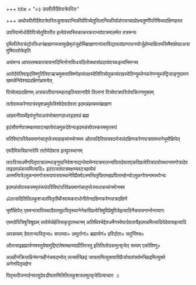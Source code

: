+++
title = "०३ उपवीतीदैवेपात्रेपरितः"

+++
अथोपवीतीदैवेपात्रेपरितःकुशयवान्विकीर्यपित्र्येतुतिलान्विकीर्यान्नंगायत्र्याप्रोक्ष्यतूष्णींपरिषिच्यदक्षिणहस्त

उपरिवामोधोदैवेपित्र्येतुविपरीत इत्येवंस्वस्तिकाकरकराभ्यांपात्रमालमेत तत्रमन्त्रः

पृथिवीतेपात्रंद्योरपिधानंब्राह्मणस्त्वामुखेमृतंजुहोमिब्राह्मणानांत्वाविद्यावतांप्राणापानयोर्जुहोम्याक्षितमसिमैषांक्षेष्ठाअत्रामुष्मिल्लोकेइति

अयंमन्त्र आपस्तम्बकात्यायनादिभिर्नानाविधःपठितोयथासंप्रदायंवाच्यःइत्यभिमन्त्र्य

अतोदेवेतिवाइदंविष्णुरितिवाऋचमुक्त्वाविष्णोहव्यंरक्षस्वेतिपित्र्येतुकव्यंरखस्वेतिन्युब्जेनकरेणन्युब्जंद्विजाङ्गुष्ठमनखमन्नेनिवेश्यप्रदक्षिणंभ्रामयेत्

पित्र्येत्वप्रदक्षिणम् अत्रकातीयानामहताइतियवानांदैवे तिलानां पित्र्येपात्रपरितोवकिरणमुक्तम्

ततोवामकरेणपात्रंस्पृशन्नमुकेविश्वेदेवादेवता इदमन्नंहव्यमयंब्राह्मण

आहवनीयार्थेइयंभुर्गयाअयंभोक्तागदाधरइदमन्नं ब्रह्म

इदंसौवर्णपात्रमक्षय्यवटच्छायेयंअमुकदेवेभ्यःइदमन्नंसोपस्करममृतरूपं

परिविष्टंपरिवेक्ष्यमाणंचातृप्तेःस्वाहाहव्यंनमोनमम ओंतसदितिसयवदर्भजलंदक्षिणकरेणपात्रवामभागेभूमौक्षिपेत्

एवदैविकविप्रान्तरेपि ततोयेदेवास इत्युपस्थानम्

ततःपित्र्यधर्मेणपितृपात्रालम्भाङ्गुष्ठनिवेशनाद्यन्तेवामेनपात्रमालभ्यपितादेवताएकविप्रत्वेपित्रादयोयथानामगोत्रादेवताइदमन्नंकव्यमित्यादि०
इदंराजतंपात्रमक्षय्यवटच्छायेयं अस्मत्पित्रेऽमुकनामगोत्ररूपायत्रयस्थानेविप्रैक्येऽस्मत्पितृपितामहप्रपितामहेभ्योऽमुकगोत्रनामरूपेभ्यः

इदमन्नंसोपस्करममृतंरूपंपरिविष्टंपरिवेक्ष्यमाणंचातृप्तेःस्वधाकव्यंनमोनमम

ॐतत्सदितितिलकुशजलंपितृतीर्थेनवामकराधोनीतेनदक्षिणकरेणपात्रदक्षिणे

भूमौक्षिपेत् एवमन्यत्रापियथादैवतमूहःपितृस्थानेनेकविप्रत्वेत्रिषुविप्रेषुपित्रेइत्यादिनैकवचनान्तेनत्यागः

एवमग्रेपित्रिषुत्रिषूह्यम् ततोयेचेहेतिसकृदुपस्थानम् अतिथिश्चेद्देवधर्मेणस्वेष्टदेवतायैइदमन्नमित्यादियेदेवासइत्यादि

अपसव्यम् देवताभ्यःपितृभ्य० सप्तव्या० अमूर्तानां० ब्रह्मार्पणं० हरिर्दाता० चतुर्भिश्च०

ओंतत्सद्रब्रह्मार्पणमस्तुयेषामुद्दिष्टंतेषामक्षय्याप्रीतिरस्तु इतितिलोदकमुत्सृजेत् सव्यम् एकोविष्णु०

अन्नहीनंक्रियाहिनंमन्त्रहीनंचयद्भवेत् तत्सर्वच्छिद्रं जायतामित्युक्त्वाविप्रैर्जायतांसर्वमच्छिद्रमित्युक्ते अनेनपितृयज्ञेन

पितृरूपीजनार्दनवासुदेवःप्रीयतामितितिलकुशजलमुत्सृजेदित्याचारः ॥
